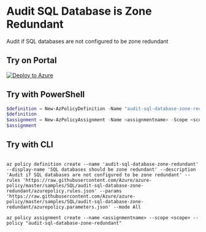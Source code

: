 # Audit SQL Database is Zone Redundant

Audit if SQL databases are not configured to be zone redundant

## Try on Portal

[![Deploy to Azure](http://azuredeploy.net/deploybutton.png)](https://portal.azure.com/#blade/Microsoft_Azure_Policy/CreatePolicyDefinitionBlade/uri/https%3A%2F%2Fraw.githubusercontent.com%2FAzure%2Fazure-policy%2Fmaster%2Fsamples%2FSQL%2Faudit-sql-database-zone-redundant%2Fazurepolicy.json)

## Try with PowerShell

````powershell
$definition = New-AzPolicyDefinition -Name "audit-sql-database-zone-redundant" -DisplayName "SQL databases should be zone redundant" -description "Audit if SQL databases are not configured to be zone redundant" -Policy 'https://raw.githubusercontent.com/Azure/azure-policy/master/samples/SQL/audit-sql-database-zone-redundant/azurepolicy.rules.json' -Parameter 'https://raw.githubusercontent.com/Azure/azure-policy/master/samples/SQL/audit-sql-database-zone-redundant/azurepolicy.parameters.json' -Mode All
$definition
$assignment = New-AzPolicyAssignment -Name <assignmentname> -Scope <scope>  -PolicyDefinition $definition
$assignment 
````

## Try with CLI

````cli

az policy definition create --name 'audit-sql-database-zone-redundant' --display-name 'SQL databases should be zone redundant' --description 'Audit if SQL databases are not configured to be zone redundant' --rules 'https://raw.githubusercontent.com/Azure/azure-policy/master/samples/SQL/audit-sql-database-zone-redundant/azurepolicy.rules.json' --params 'https://raw.githubusercontent.com/Azure/azure-policy/master/samples/SQL/audit-sql-database-zone-redundant/azurepolicy.parameters.json' --mode All

az policy assignment create --name <assignmentname> --scope <scope> --policy "audit-sql-database-zone-redundant" 

````
